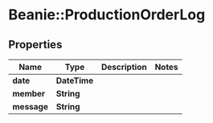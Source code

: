 # Beanie::ProductionOrderLog

## Properties
Name | Type | Description | Notes
------------ | ------------- | ------------- | -------------
**date** | **DateTime** |  | 
**member** | **String** |  | 
**message** | **String** |  | 


